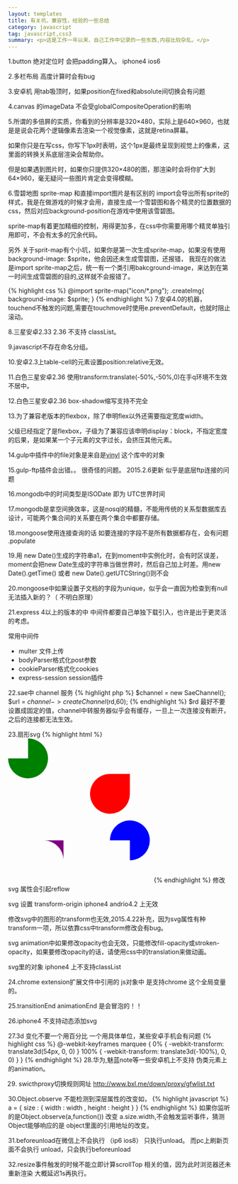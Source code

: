 ```yaml
---
layout: templates
title: 有关坑，兼容性，经验的一些总结
category: javascript
tag: javascript,css3
summary: <p>这是工作一年以来，自己工作中记录的一些东西,内容比较杂乱。</p>
---
```


1.button 绝对定位时 会把padding算入。 iphone4 ios6  

2.多栏布局 高度计算时会有bug  

3.安卓机 用tab吸顶时，如果position在fixed和absolute间切换会有问题  

4.canvas 的imageData 不会受globalCompositeOperation的影响  

5.所谓的多倍屛的实质，你看到的分辨率是320×480，实际上是640×960，也就是是说会花两个逻辑像素去渲染一个视觉像素，这就是retina屏幕。  

如果你只是在写css，你写下1px时表明，这个1px是最终呈现到视觉上的像素，这里面的转换关系底层渲染会帮助你。  

但是如果遇到图片时，如果你只提供320×480的图，那渲染时会将你扩大到64×960，毫无疑问一些图片肯定会变得模糊。


6.雪碧地图 sprite-map 和直接import图片是有区别的
import会导出所有sprite的样式，我是在做游戏的时候才会用，直接生成一个雪碧图和各个精灵的位置数据的css，然后对应background-position在游戏中使用该雪碧图。  

sprite-map有着更加精细的控制，用得更加多，在css中你需要用哪个精灵单独引用即可，不会有太多的冗余代码。  

另外 关于sprit-map有个小坑，如果你是第一次生成sprite-map，如果没有使用 background-image: $sprite，他会因还未生成雪碧图，还报错，
我现在的做法是import sprite-map之后，统一有一个类引用bakcground-image，来达到在第一时间生成雪碧图的目的,这样就不会报错了。  

{% highlight css %}
@import sprite-map("icon/*.png");
.createImg{
	background-image: $sprite;
}
{% endhighlight %}
7.安卓4.0的机器，touchend不触发的问题,需要在touchmove时使用e.preventDefault，也就时阻止滚动。  


8.三星安卓2.33 2.36 不支持 classList。

9.javascript不存在命名分组。

10.安卓2.3上table-cell的元素设置position:relative无效。

11.白色三星安卓2.36 使用transform:translate(-50%,-50%,0)在手q环境不生效不居中。

12.白色三星安卓2.36 box-shadow缩写支持不完全

13.为了兼容老版本的flexbox，除了申明flex以外还需要指定宽度width。  

父级已经指定了是flexbox，子级为了兼容应该申明display：block，不指定宽度的后果，是如果某一个子元素的文字过长，会挤压其他元素。

14.gulp中插件中的file对象是来自是[vinyl](https://github.com/wearefractal/vinyl) 这个库中的对象

15.gulp-ftp插件会出错。。 很奇怪的问题。 2015.2.6更新 似乎是底层ftp连接的问题

16.mongodb中的时间类型是ISODate 即为 UTC世界时间

17.mongodb是拿空间换效率，这是nosql的精髓，不能用传统的关系型数据库去设计，可能两个集合间的关系要在两个集合中都要存储。

18.mongoose使用连接查询的话  如要连接的字段不是所有数据都存在，会有问题 .populate

19.用 new Date()生成的字符串a1，在到moment中实例化时，会有时区误差，moment会把new Date生成的字符串当做世界时，然后自己加上时差。用new Date().getTime() 或者 new Date().getUTCString()则不会

20.mongoose中如果设置子文档的字段为unique，似乎会一直因为检查到有null无法插入新的？（ 不明白原理）

21.express 4以上的版本的中 中间件都要自己单独下载引入，也许是出于更灵活的考虑。  

常用中间件  
*  multer 文件上传
*  bodyParser格式化post参数
*  cookieParser格式化cookies
*  express-session session插件

22.sae中 channel 服务 
{% highlight php %}
$channel = new SaeChannel();
$url = $channel->createChannel($rd,60);
{% endhighlight %}
$rd 最好不要设置成固定的值，channel中转服务器似乎会有缓存，一旦上一次连接没有断开，之后的连接都无法生效。

23.扇形svg 
{% highlight html %}
<svg width="325px" height="325px">
	<path d="M45 0 A 45 45, 0, 1, 1, 0 45 L 45 45 Z" fill="green"></path>
	<path d="M230 80
	A 45 45, 0, 1, 0, 275 125
	L 275 80 Z" fill="red"/>
	<path d="M80 230
	A 45 45, 0, 0, 1, 125 275
	L 125 230 Z" fill="purple"/>
	<path d="M230 230
	A 45 45, 0, 1, 1, 275 275
	L 275 230 Z" fill="blue"/>
</svg>
{% endhighlight %}
修改svg 属性会引起reflow  

svg 设置 transform-origin iphone4 andrio4.2 上无效  

修改svg中的图形的transform也无效,2015.4.22补充，因为svg属性有种transform一项，所以依靠css中transform修改会有bug。  

svg animation中如果修改opacity也会无效，只能修改fill-opacity或stroken-opacity，如果要修改opacity的话，请使用css中的translation来做动画。

svg里的对象 iphone4 上不支持classList

24.chrome extension扩展文件中引用的 js对象中 是支持chrome 这个全局变量的。

25.transitionEnd animationEnd 是会冒泡的！！

26.iphone4 不支持动态添加svg

27.3d 变化不要一个用百分比 一个用具体单位，某些安卓手机会有问题
{% highlight css %}
@-webkit-keyframes marquee {
	0% {
		-webkit-transform: translate3d(54px, 0, 0)
	}
	100% {
		-webkit-transform: translate3d(-100%), 0, 0)
	}
}
{% endhighlight %}
28.华为,魅蓝note等一些安卓机上不支持 伪类元素上的animation。

29. swicthproxy切换规则网址 http://www.bxl.me/down/proxy/gfwlist.txt

30.Object.observe 不能检测到深层属性的改变如，
{% highlight javascript %}
a = {
    size : {
          width : width ,
           height : height 
     }
}
{% endhighlight %}
如果你监听的是Object.observe(a,function())
改变 a.size.width,不会触发监听事件，猜测Object能够响应的是 object里面的引用地址的改变。 

31.beforeunload在微信上不会执行 （ip6 ios8） 只执行unload。 而pc上刷新页面不会执行 unload，只会执行beforeunload

32.resize事件触发的时候不能立即计算scrollTop 相关的值，因为此时浏览器还未重新渲染 大概延迟1s再执行。

